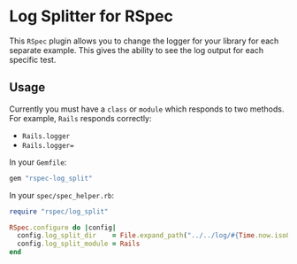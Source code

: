 # Log Splitter for RSpec

This `RSpec` plugin allows you to change the logger for your library for each
separate example. This gives the ability to see the log output for each
specific test.

## Usage

Currently you must have a `class` or `module` which responds to two methods.
For example, `Rails` responds correctly:
* `Rails.logger`
* `Rails.logger=`

In your `Gemfile`:

``` ruby
gem "rspec-log_split"
```

In your `spec/spec_helper.rb`:

``` ruby
require "rspec/log_split"

RSpec.configure do |config|
  config.log_split_dir    = File.expand_path("../../log/#{Time.now.iso8601}", __FILE__)
  config.log_split_module = Rails
end
```
